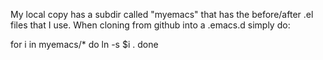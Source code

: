 My local copy has a subdir called "myemacs" that has the before/after .el files that I use.
When cloning from github into a .emacs.d simply do:

for i in myemacs/*
do
  ln -s $i .
done
